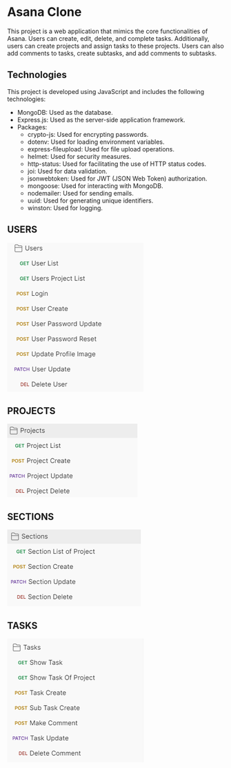 # Asana Clone

This project is a web application that mimics the core functionalities of Asana. Users can create, edit, delete, and complete tasks. Additionally, users can create projects and assign tasks to these projects. Users can also add comments to tasks, create subtasks, and add comments to subtasks.

## Technologies

This project is developed using JavaScript and includes the following technologies:

- MongoDB: Used as the database.
- Express.js: Used as the server-side application framework.
- Packages:
  - crypto-js: Used for encrypting passwords.
  - dotenv: Used for loading environment variables.
  - express-fileupload: Used for file upload operations.
  - helmet: Used for security measures.
  - http-status: Used for facilitating the use of HTTP status codes.
  - joi: Used for data validation.
  - jsonwebtoken: Used for JWT (JSON Web Token) authorization.
  - mongoose: Used for interacting with MongoDB.
  - nodemailer: Used for sending emails.
  - uuid: Used for generating unique identifiers.
  - winston: Used for logging.

## USERS
![USERS](/images/users.png)

## PROJECTS
![PROJECTS](/images/projects.png)

## SECTIONS
![SECTIONS](/images/sections.png)

## TASKS
![TASKS](/images/tasks.png)    
